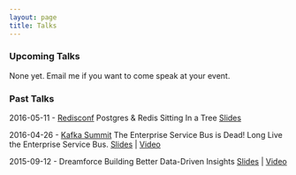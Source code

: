```yaml
---
layout: page
title: Talks
---
```


### Upcoming Talks

None yet. Email me if you want to come speak at your event.

### Past Talks

2016-05-11 - [Redisconf](http://redisconference.com/) 
Postgres & Redis Sitting In a Tree 
[Slides](https://speakerdeck.com/neovintage/postgres-and-redis-sitting-in-a-tree)


2016-04-26 - [Kafka Summit](http://kafka-summit.org/) 
The Enterprise Service Bus is Dead! Long Live the Enterprise Service Bus. 
[Slides](https://speakerdeck.com/neovintage/the-enterprise-service-bus-is-dead-long-live-the-enterprise-service-bus) | [Video](http://www.confluent.io/kafka-summit-2016-users-the-enterprise-service-bus-is-dead-long-live-the-enterprise-service-bus)


2015-09-12 - Dreamforce 
Building Better Data-Driven Insights 
[Slides](http://www.slideshare.net/developerforce/build-better-datadriven-insights) | [Video](https://success.salesforce.com/apex/Ev_Sessions?eventId=a1Q30000000DHQlEAO&utm_content=buffer93e9a&utm_medium=social&utm_source=twitter.com&utm_campaign=buffer#/session/a2q30000001AyXVAA0)
